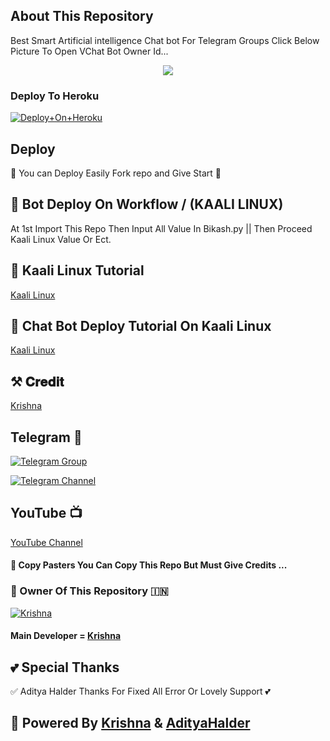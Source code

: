 ## About This Repository 
Best Smart Artificial intelligence Chat bot For Telegram Groups 
Click Below Picture To Open VChat Bot Owner Id...


<p align="center"><a href="https://t.me/krishna_op_143"><img src="https://te.legra.ph/file/7c8d8dbbc71cd6bfd6250.jpg"></a></p>



### Deploy To Heroku

[![Deploy+On+Heroku](https://www.herokucdn.com/deploy/button.svg)](https://heroku.com/deploy?template=https://github.com/gujugaming/KrishnaChatBot)


## Deploy
🌷 You can Deploy Easily Fork repo and Give Start 🌷

## 🥀 Bot Deploy On Workflow / (KAALI LINUX)
 At 1st Import This Repo Then Input All Value In Bikash.py || Then Proceed Kaali Linux Value Or Ect.

## 🥀 Kaali Linux Tutorial

[Kaali Linux](https://youtu.be/_nZT5lhcL8U)

## 🥀 Chat Bot Deploy Tutorial On Kaali Linux 

[Kaali Linux](https://youtu.be/fFRxAG1mCVU)

## ⚒️ 𝐂𝐫𝐞𝐝𝐢𝐭
[Krishna](https://t.me/krishna_op_143)

## Telegram 🏪

[![Telegram Group](https://img.shields.io/badge/Telegram-Group-brightgreen)](https://t.me/BGT_Chat)

[![Telegram Channel](https://img.shields.io/badge/Telegram-Channel-CRUSH_WORLD_DP_GIF_ZONE)](https://TOXIC_WORLD_2)

## YouTube 📺

[YouTube Channel](https://youtube.com/channel/UCUkj6FFzdsOO5acUXVOEECg)


#### 🥺 Copy Pasters You Can Copy This Repo But Must Give Credits ...

### 🌷 Owner Of This Repository 🇮🇳
[![Krishna](https://te.legra.ph/file/840fed0100164af249bb8.jpg)](https://t.me/krishna_op_143)


#### Main Developer = [Krishna](https://t.me/krishna_op_143)

## 💕 Special Thanks

✅ Aditya Halder Thanks For Fixed All Error Or Lovely Support 💕


## 🥀 Powered By [Krishna](https://t.me/krishna_op_143) & [AdityaHalder](https://t.me/krishna_op_143)
